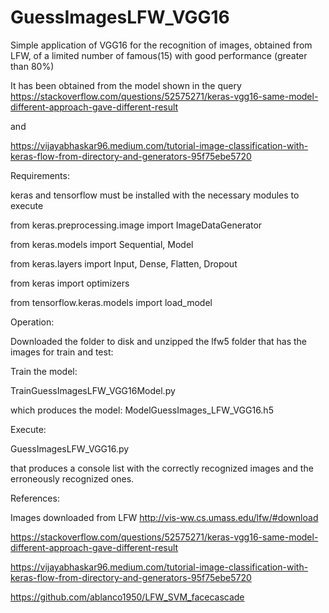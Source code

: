 # GuessImagesLFW_VGG16
Simple application of VGG16 for the recognition of images, obtained from LFW, of a limited number of famous(15) with good performance (greater than 80%)

It has been obtained from the model shown in the query
  https://stackoverflow.com/questions/52575271/keras-vgg16-same-model-different-approach-gave-different-result

and

  https://vijayabhaskar96.medium.com/tutorial-image-classification-with-keras-flow-from-directory-and-generators-95f75ebe5720

Requirements:

keras and tensorflow must be installed with the necessary modules to execute

from keras.preprocessing.image import ImageDataGenerator

from keras.models import Sequential, Model

from keras.layers import Input, Dense, Flatten, Dropout

from keras import optimizers

from tensorflow.keras.models import load_model

Operation:

Downloaded the folder to disk and unzipped the lfw5 folder that has the images for train and test:

Train the model:

TrainGuessImagesLFW_VGG16Model.py

which produces the model: ModelGuessImages_LFW_VGG16.h5

Execute:

GuessImagesLFW_VGG16.py

that produces a console list with the correctly recognized images and the erroneously recognized ones.

References:

Images downloaded from LFW http://vis-ww.cs.umass.edu/lfw/#download

https://stackoverflow.com/questions/52575271/keras-vgg16-same-model-different-approach-gave-different-result

https://vijayabhaskar96.medium.com/tutorial-image-classification-with-keras-flow-from-directory-and-generators-95f75ebe5720

https://github.com/ablanco1950/LFW_SVM_facecascade
